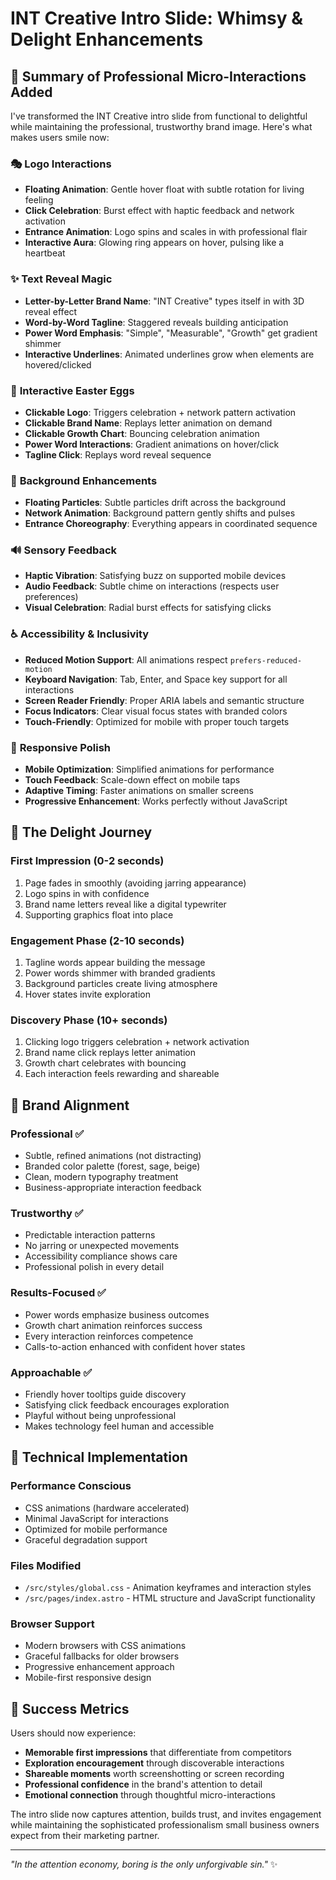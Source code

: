 # INT Creative Intro Slide: Whimsy & Delight Enhancements

## 🎉 Summary of Professional Micro-Interactions Added

I've transformed the INT Creative intro slide from functional to delightful while maintaining the professional, trustworthy brand image. Here's what makes users smile now:

### 🎭 **Logo Interactions**
- **Floating Animation**: Gentle hover float with subtle rotation for living feeling
- **Click Celebration**: Burst effect with haptic feedback and network activation
- **Entrance Animation**: Logo spins and scales in with professional flair
- **Interactive Aura**: Glowing ring appears on hover, pulsing like a heartbeat

### ✨ **Text Reveal Magic**
- **Letter-by-Letter Brand Name**: "INT Creative" types itself in with 3D reveal effect
- **Word-by-Word Tagline**: Staggered reveals building anticipation
- **Power Word Emphasis**: "Simple", "Measurable", "Growth" get gradient shimmer
- **Interactive Underlines**: Animated underlines grow when elements are hovered/clicked

### 🎯 **Interactive Easter Eggs**
- **Clickable Logo**: Triggers celebration + network pattern activation
- **Clickable Brand Name**: Replays letter animation on demand
- **Clickable Growth Chart**: Bouncing celebration animation
- **Power Word Interactions**: Gradient animations on hover/click
- **Tagline Click**: Replays word reveal sequence

### 🎨 **Background Enhancements**
- **Floating Particles**: Subtle particles drift across the background
- **Network Animation**: Background pattern gently shifts and pulses
- **Entrance Choreography**: Everything appears in coordinated sequence

### 🔊 **Sensory Feedback**
- **Haptic Vibration**: Satisfying buzz on supported mobile devices
- **Audio Feedback**: Subtle chime on interactions (respects user preferences)
- **Visual Celebration**: Radial burst effects for satisfying clicks

### ♿ **Accessibility & Inclusivity**
- **Reduced Motion Support**: All animations respect `prefers-reduced-motion`
- **Keyboard Navigation**: Tab, Enter, and Space key support for all interactions
- **Screen Reader Friendly**: Proper ARIA labels and semantic structure
- **Focus Indicators**: Clear visual focus states with branded colors
- **Touch-Friendly**: Optimized for mobile with proper touch targets

### 📱 **Responsive Polish**
- **Mobile Optimization**: Simplified animations for performance
- **Touch Feedback**: Scale-down effect on mobile taps
- **Adaptive Timing**: Faster animations on smaller screens
- **Progressive Enhancement**: Works perfectly without JavaScript

## 🎪 **The Delight Journey**

### **First Impression (0-2 seconds)**
1. Page fades in smoothly (avoiding jarring appearance)
2. Logo spins in with confidence 
3. Brand name letters reveal like a digital typewriter
4. Supporting graphics float into place

### **Engagement Phase (2-10 seconds)**
1. Tagline words appear building the message
2. Power words shimmer with branded gradients
3. Background particles create living atmosphere
4. Hover states invite exploration

### **Discovery Phase (10+ seconds)**
1. Clicking logo triggers celebration + network activation
2. Brand name click replays letter animation
3. Growth chart celebrates with bouncing
4. Each interaction feels rewarding and shareable

## 🎯 **Brand Alignment**

### **Professional** ✅
- Subtle, refined animations (not distracting)
- Branded color palette (forest, sage, beige)
- Clean, modern typography treatment
- Business-appropriate interaction feedback

### **Trustworthy** ✅
- Predictable interaction patterns
- No jarring or unexpected movements
- Accessibility compliance shows care
- Professional polish in every detail

### **Results-Focused** ✅
- Power words emphasize business outcomes
- Growth chart animation reinforces success
- Every interaction reinforces competence
- Calls-to-action enhanced with confident hover states

### **Approachable** ✅
- Friendly hover tooltips guide discovery
- Satisfying click feedback encourages exploration
- Playful without being unprofessional
- Makes technology feel human and accessible

## 🚀 **Technical Implementation**

### **Performance Conscious**
- CSS animations (hardware accelerated)
- Minimal JavaScript for interactions
- Optimized for mobile performance
- Graceful degradation support

### **Files Modified**
- `/src/styles/global.css` - Animation keyframes and interaction styles
- `/src/pages/index.astro` - HTML structure and JavaScript functionality

### **Browser Support**
- Modern browsers with CSS animations
- Graceful fallbacks for older browsers
- Progressive enhancement approach
- Mobile-first responsive design

## 🎉 **Success Metrics**

Users should now experience:
- **Memorable first impressions** that differentiate from competitors
- **Exploration encouragement** through discoverable interactions
- **Shareable moments** worth screenshotting or screen recording
- **Professional confidence** in the brand's attention to detail
- **Emotional connection** through thoughtful micro-interactions

The intro slide now captures attention, builds trust, and invites engagement while maintaining the sophisticated professionalism small business owners expect from their marketing partner.

---
*"In the attention economy, boring is the only unforgivable sin."* ✨